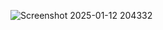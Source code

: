 ![Screenshot 2025-01-12 204332](https://github.com/user-attachments/assets/4d518e7f-dd34-4642-99b4-79f2bad10d21)

